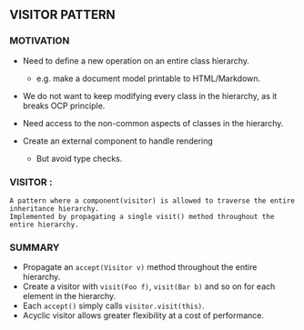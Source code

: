 ## VISITOR PATTERN

### MOTIVATION

- Need to define a new operation on an entire class hierarchy.

    - e.g. make a document model printable to HTML/Markdown.

- We do not want to keep modifying every class in the hierarchy, as it breaks OCP principle.
- Need access to the non-common aspects of classes in the hierarchy.
- Create an external component to handle rendering

    - But avoid type checks.

### VISITOR :
    A pattern where a component(visitor) is allowed to traverse the entire inheritance hierarchy.
    Implemented by propagating a single visit() method throughout the entire hierarchy.

### SUMMARY

- Propagate an ```accept(Visitor v)``` method throughout the entire hierarchy.
- Create a visitor with ```visit(Foo f)```, ```visit(Bar b)``` and so on for each element in the hierarchy.
- Each ```accept()``` simply calls ```visitor.visit(this)```.
- Acyclic visitor allows greater flexibility at a cost of performance.
